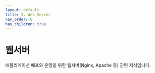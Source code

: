 ```yaml
---
layout: default
title: 5. Web Server
nav_order: 6
has_children: true
---
```


# 웹서버

애플리케이션 배포와 운영을 위한 웹서버(Nginx, Apache 등) 관련 지식입니다.
